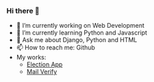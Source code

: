 ### Hi there 👋

<!--
**IamEinstein1/iameinstein1** is a ✨ _special_ ✨ repository because its `README.md` (this file) appears on your GitHub profile.

Here are some ideas to get you started:-->

- 🔭 I’m currently working on Web Development 
- 🌱 I’m currently learning Python and Javascript
- 💬 Ask me about Django, Python and HTML
- 📫 How to reach me: Github  
- My works:
  - [Election App](https://bit.ly/33FCdO2)
  - [Mail Verify](https://bit.ly/321I9zx)




